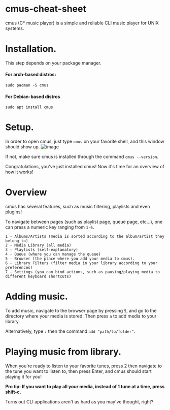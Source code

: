 # cmus-cheat-sheet
cmus (C* music player) is a simple and reliable CLI music player for UNIX systems.

# Installation.

This step depends on your package manager.
#### For arch-based distros:
```
sudo pacman -S cmus
```

#### For Debian-based distros
```
sudo apt install cmus
```

# Setup.
In order to open cmus, just type `cmus` on your favorite shell, and this window should show up.
![image](https://user-images.githubusercontent.com/55633950/107118230-8499c900-6877-11eb-8e0d-29af49c7d29a.png)

If not, make sure cmus is installed through the command ```cmus --version```.

Congratulations, you've just installed cmus! Now it's time for an overview of how it works!

# Overview
cmus has several features, such as music filtering, playlists and even plugins!

To navigate between pages (such as playlist page, queue page, etc...), one can press a numeric key ranging from `1-6`.

```
1 - Albums/Artists (media is sorted according to the album/artist they belong to)
2 - Media Library (all media)
3 - Playlists (self-explanatory)
4 - Queue (where you can manage the queue)
5 - Browser (the place where you add your media to cmus).
6 - Library Filters (filter media in your library according to your preferences)
7 - Settings (you can bind actions, such as pausing/playing media to different keyboard shortcuts)
```

# Adding music.
To add music, navigate to the browser page by pressing `5`, and go to the directory where your media is stored. Then press `a` to add media to your library.

Alternatively, type `:` then the command `add "path/to/folder"`.

# Playing music from library.
When you're ready to listen to your favorite tunes, press 2 then navigate to the tune you want to listen to, then press Enter, and cmus should start playing it for you! 

**Pro tip: If you want to play all your media, instead of 1 tune at a time, press shift-c.**

Turns out CLI applications aren't as hard as you may've thought, right?
